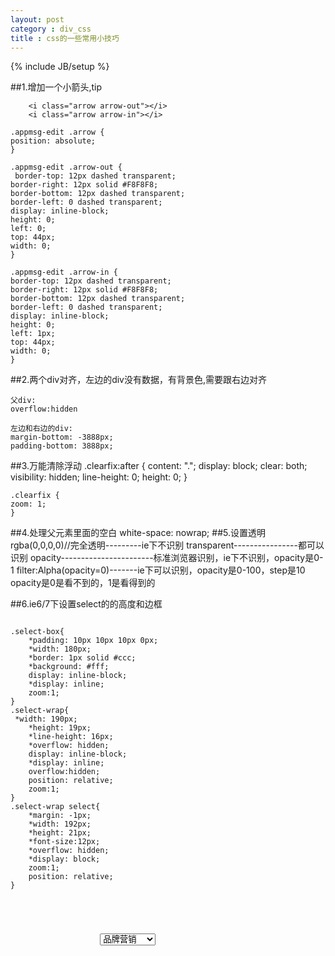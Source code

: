 ```yaml
---
layout: post
category : div_css
title : css的一些常用小技巧
---
```

{% include JB/setup %}

##1.增加一个小箭头,tip

		<i class="arrow arrow-out"></i>
		<i class="arrow arrow-in"></i>

	.appmsg-edit .arrow {
    position: absolute;
	}

	.appmsg-edit .arrow-out {
     border-top: 12px dashed transparent;
    border-right: 12px solid #F8F8F8;
    border-bottom: 12px dashed transparent;
    border-left: 0 dashed transparent;
    display: inline-block;
    height: 0;
    left: 0;
    top: 44px;
    width: 0;
	}

	.appmsg-edit .arrow-in {
    border-top: 12px dashed transparent;
    border-right: 12px solid #F8F8F8;
    border-bottom: 12px dashed transparent;
    border-left: 0 dashed transparent;
    display: inline-block;
    height: 0;
    left: 1px;
    top: 44px;
    width: 0;
	}
##2.两个div对齐，左边的div没有数据，有背景色,需要跟右边对齐

	父div:
	overflow:hidden

	左边和右边的div:
	margin-bottom: -3888px;
	padding-bottom: 3888px;
	
##3.万能清除浮动
	.clearfix:after {
    content: ".";
    display: block;
    clear: both;
    visibility: hidden;
    line-height: 0;
    height: 0;
	}

	.clearfix {
    zoom: 1;
	}
##4.处理父元素里面的空白
		white-space: nowrap;
##5.设置透明
	rgba(0,0,0,0)//完全透明---------ie下不识别
	transparent----------------都可以识别
	opacity-----------------------标准浏览器识别，ie下不识别，opacity是0-1
	filter:Alpha(opacity=0)-------ie下可以识别，opacity是0-100，step是10
	opacity是0是看不到的，1是看得到的
	
##6.ie6/7下设置select的的高度和边框

<pre><code>
.select-box{
    *padding: 10px 10px 10px 0px;
    *width: 180px;
    *border: 1px solid #ccc;
    *background: #fff;
    display: inline-block;
    *display: inline;
    zoom:1;
}
.select-wrap{
 *width: 190px;
    *height: 19px;
    *line-height: 16px;
    *overflow: hidden;
    display: inline-block;
    *display: inline;
    overflow:hidden;
    position: relative;
    zoom:1;
}
.select-wrap select{
    *margin: -1px;
    *width: 192px;
    *height: 21px;
    *font-size:12px;
    *overflow: hidden;
    *display: block;
    zoom:1;
    position: relative;
}

  <div class="select-box">
                        <div class="select-wrap">
                    <select class="rounder">
                    <option value="1">品牌营销</option>
                    <option value="2">产品测试</option>
                    <option value="3">消费者分析</option>
                    <option value="4">满意度调查</option>
                    <option value="5">人力资源</option>
                    <option value="6">学术教育</option>
                    <option value="7">社会民意</option>
                    <option value="8">其它</option>
                </select>
				        </div>
  </div>
</code></pre>
	
	
